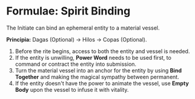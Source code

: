 # Formulae: Spirit Binding

The Initiate can bind an ephemeral entity to a material vessel. 

__Principia:__ Dagas (Optional) -> Hilos -> Copas (Optional).  

1. Before the rite begins, access to both the entity and vessel is needed. 
1. If the entity is unwilling, __Power Word__ needs to be used first, to command or contract the entity into submission. 
1. Turn the material vessel into an anchor for the entity by using __Bind Together__ and making the magical sympathy between permanent. 
1. If the entity doesn't have the power to animate the vessel, use __Empty Body__ upon the vessel to infuse it with vitality. 


